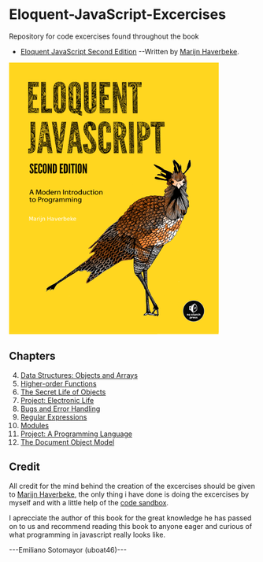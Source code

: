 # Eloquent-JavaScript-Excercises

Repository for code excercises found throughout the book
* [Eloquent JavaScript Second Edition](http://eloquentjavascript.net/index.html)
--Written by [Marijn Haverbeke](https://marijnhaverbeke.nl/).

![Eloquent JavaScript Second Edition cover](cover.png)



## Chapters

 4. [Data Structures: Objects and Arrays](https://github.com/uboat46/Eloquent-JavaScript-Excercises/tree/master/Chapter4)
 5. [Higher-order Functions](https://github.com/uboat46/Eloquent-JavaScript-Excercises/tree/master/Chapter5)
 6. [The Secret Life of Objects](https://github.com/uboat46/Eloquent-JavaScript-Excercises/tree/master/Chapter6)
 7. [Project: Electronic Life](https://github.com/uboat46/Eloquent-JavaScript-Excercises/tree/master/Chapter7)
 8. [Bugs and Error Handling](https://github.com/uboat46/Eloquent-JavaScript-Excercises/tree/master/Chapter8)
 9. [Regular Expressions](https://github.com/uboat46/Eloquent-JavaScript-Excercises/tree/master/Chapter9)
 10. [Modules](https://github.com/uboat46/Eloquent-JavaScript-Excercises/tree/master/Chapter10)
 11. [Project: A Programming Language](https://github.com/uboat46/Eloquent-JavaScript-Excercises/tree/master/Chapter11)
 13. [The Document Object Model](https://github.com/uboat46/Eloquent-JavaScript-Excercises/tree/master/Chapter13)


 ## Credit

 All credit for the mind behind the creation of the excercises should be given 
 to [Marijn Haverbeke](https://marijnhaverbeke.nl/), the only thing i have done
 is doing the excercises by myself and with a little help of the [code sandbox](http://eloquentjavascript.net/code/).

 I aprecciate the author of this book for the great knowledge he has passed on to us and
 recommend reading this book to anyone eager and curious of what programming in javascript
 really looks like.

 ---Emiliano Sotomayor (uboat46)--- 

